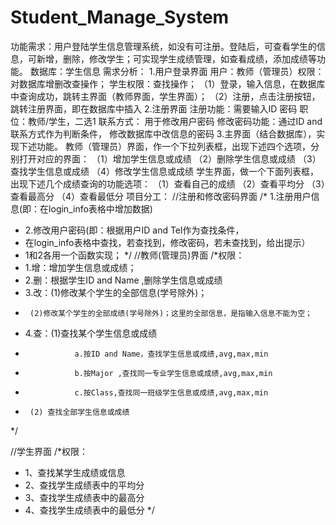 # Student_Manage_System
功能需求：用户登陆学生信息管理系统，如没有可注册。登陆后，可查看学生的信息，可新增，删除，修改学生；可实现学生成绩管理，如查看成绩，添加成绩等功能。
数据库：学生信息
需求分析：
1.用户登录界面
用户：教师（管理员）权限：对数据库增删改查操作；
   学生权限：查找操作；
（1）登录，输入信息，在数据库中查询成功，跳转主界面（教师界面，学生界面）；
（2）注册，点击注册按钮，跳转注册界面，即在数据库中插入
2.注册界面
注册功能：需要输入ID
           密码
           职位：教师/学生，二选1
           联系方式： 用于修改用户密码
   修改密码功能：通过ID and 联系方式作为判断条件，
修改数据库中改信息的密码
3.主界面（结合数据库），实现下述功能。
    教师（管理员）界面，作一个下拉列表框，出现下述四个选项，分别打开对应的界面：
（1）增加学生信息或成绩
（2）删除学生信息或成绩
（3）查找学生信息或成绩
（4）修改学生信息或成绩
学生界面，做一个下面列表框，出现下述几个成绩查询的功能选项：
（1）查看自己的成绩
（2）查看平均分
（3）查看最高分
（4）查看最低分
项目分工：
//注册和修改密码界面
/* 1.注册用户信息(即：在login_info表格中增加数据)
 * 2.修改用户密码(即：根据用户ID and Tel作为查找条件，
 * 在login_info表格中查找，若查找到，修改密码，若未查找到，给出提示）
 * 1和2各用一个函数实现；
 */
//教师(管理员)界面
/*权限：
 * 1.增：增加学生信息或成绩；
 * 2.删：根据学生ID and Name ,删除学生信息或成绩
 * 3.改：(1)修改某个学生的全部信息(学号除外)；
 *      (2)修改某个学生的全部成绩(学号除外)；这里的全部信息，是指输入信息不能为空；
 * 4.查：(1)查找某个学生信息或成绩
 *                a.按ID and Name，查找学生信息或成绩,avg,max,min
 *                b.按Major ,查找同一专业学生信息或成绩,avg,max,min
 *                c.按Class,查找同一班级学生信息或成绩,avg,max,min
 *      (2) 查找全部学生信息或成绩
 */

//学生界面
/*权限：
 * 1、查找某学生成绩或信息
 * 2、查找学生成绩表中的平均分
 * 3、查找学生成绩表中的最高分
 * 4、查找学生成绩表中的最低分
 */

